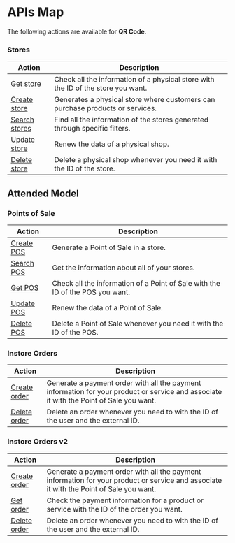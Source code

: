 # APIs Map

The following actions are available for **QR Code**.

### Stores

|Action|Description|
|---|---|
|[Get store](https://www.mercadopago[FAKER][URL][DOMAIN]/developers/en/reference/stores/_stores_id/get)|Check all the information of a physical store with the ID of the store you want.|
|[Create store](https://www.mercadopago[FAKER][URL][DOMAIN]/developers/en/reference/stores/_users_user_id_stores/post)|Generates a physical store where customers can purchase products or services.|
|[Search stores](https://www.mercadopago[FAKER][URL][DOMAIN]/developers/en/reference/stores/_users_user_id_stores_search/get)|Find all the information of the stores generated through specific filters.|
|[Update store](https://www.mercadopago[FAKER][URL][DOMAIN]/developers/en/reference/stores/_users_user_id_stores_id/put)|Renew the data of a physical shop. |
|[Delete store](https://www.mercadopago[FAKER][URL][DOMAIN]/developers/en/reference/stores/_users_user_id_stores_id/delete)|Delete a physical shop whenever you need it with the ID of the store.|

## Attended Model

### Points of Sale

|Action|Description|
|---|---|
|[Create POS](https://www.mercadopago[FAKER][URL][DOMAIN]/developers/en/reference/pos/_pos/post)|Generate a Point of Sale in a store.|
|[Search POS](https://www.mercadopago[FAKER][URL][DOMAIN]/developers/en/reference/pos/_pos/get)|Get the information about all of your stores.|
|[Get POS](https://www.mercadopago[FAKER][URL][DOMAIN]/developers/en/reference/pos/_pos_id/get)|Check all the information of a Point of Sale with the ID of the POS you want.|
|[Update POS](https://www.mercadopago[FAKER][URL][DOMAIN]/developers/en/reference/pos/_pos_id/put)|Renew the data of a Point of Sale.|
|[Delete POS](https://www.mercadopago[FAKER][URL][DOMAIN]/developers/en/reference/pos/_pos_id/delete)|Delete a Point of Sale whenever you need it with the ID of the POS.|


### Instore Orders

|Action|Description|
|---|---|
|[Create order](https://www.mercadopago[FAKER][URL][DOMAIN]/developers/en/reference/instore_orders/_mpmobile_instore_qr_user_id_external_id/post)|Generate a payment order with all the payment information for your product or service and associate it with the Point of Sale you want.|
|[Delete order](https://www.mercadopago[FAKER][URL][DOMAIN]/developers/en/reference/instore_orders/_mpmobile_instore_qr_user_id_external_id/delete)|Delete an order whenever you need to with the ID of the user and the external ID.|


### Instore Orders v2

|Action|Description|
|---|---|
|[Create order](https://www.mercadopago[FAKER][URL][DOMAIN]/developers/en/reference/instore_orders_v2/_instore_qr_seller_collectors_user_id_stores_external_store_id_pos_external_pos_id_orders/put)|Generate a payment order with all the payment information for your product or service and associate it with the Point of Sale you want.|
|[Get order](https://www.mercadopago[FAKER][URL][DOMAIN]/developers/en/reference/instore_orders_v2/_instore_qr_seller_collectors_user_id_pos_external_pos_id_orders/get)|Check the payment information for a product or service with the ID of the order you want.|
|[Delete order](https://www.mercadopago[FAKER][URL][DOMAIN]/developers/en/reference/instore_orders_v2/_instore_qr_seller_collectors_user_id_pos_external_pos_id_orders/delete)|Delete an order whenever you need to with the ID of the user and the external ID.|

